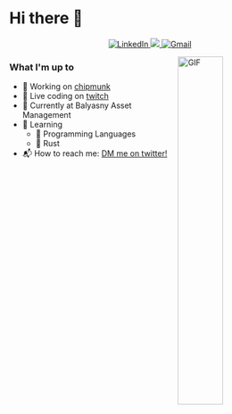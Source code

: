 # Hi there 👋

<p align='center'>
  <a href="https://www.linkedin.com/in/reaganmcf/">
   <img src="https://img.shields.io/badge/linkedin-%230077B5.svg?&style=for-the-badge&logo=linkedin&logoColor=white" alt="LinkedIn" />  
  </a>
  <a href="https://www.twitter.com/reaganmcf_">
    <img src="https://img.shields.io/twitter/follow/reaganmcf_?label=Follow&style=for-the-badge&logo=twitter&color=blue"/>
  </a>
  <a href="mailto:me@reaganmcf.com?subject=Hey%20Reagan">
    <img src="https://img.shields.io/badge/gmail-%23D14836.svg?&style=for-the-badge&logo=gmail&logoColor=white" alt="Gmail"/>
  </a>
</p>

<img align="right" width="40%" alt="GIF" src="https://i.pinimg.com/originals/e4/26/70/e426702edf874b181aced1e2fa5c6cde.gif" />

### What I'm up to
- 🔭 Working on [chipmunk](https://github.com/reaganmcf/chipmunk)
- 🎥 Live coding on [twitch](https://twitch.tv/reaganmcf_)
- 💼 Currently at Balyasny Asset Management 
- 🌱 Learning
  - 💾 Programming Languages
  - 📝 Rust
- 📬 How to reach me: [DM me on twitter!](https://www.twitter.com/in/reaganmcf_/)

<br>
<br>

<!--
<img align="left" width="60%" src="https://github-readme-stats.vercel.app/api?username=reaganmcf&count_private=true&theme=dark">

<img width="37%" src="https://github-readme-stats.vercel.app/api/top-langs/?username=reaganmcf&hide=jupyter%20notebook&langs_count=6&count_private=true&exclude_repo=MineSweeper&theme=dark"/>
-->

<!--
**reaganmcf/reaganmcf** is a ✨ _special_ ✨ repository because its `README.md` (this file) appears on your GitHub profile.

Here are some ideas to get you started:

- 🔭 I’m currently working on ...
- 🌱 I’m currently learning ...
- 👯 I’m looking to collaborate on ...
- 🤔 I’m looking for help with ...
- 💬 Ask me about ...
- 📫 How to reach me: ...
- 😄 Pronouns: ...
- ⚡ Fun fact: ...
-->
